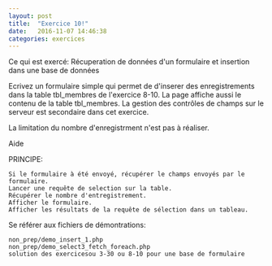 ```yaml
---
layout: post
title:  "Exercice 10!"
date:   2016-11-07 14:46:38
categories: exercices
---
```



Ce qui est exercé:
Récuperation de données d'un formulaire et insertion dans une base de données

Ecrivez un formulaire simple qui permet de d'inserer des enregistrements dans la table tbl_membres de l'exercice 8-10. La page affiche aussi le contenu de la table tbl_membres. La gestion des contrôles de champs sur le serveur est secondaire dans cet exercice.

La limitation du nombre d'enregistrment n'est pas à réaliser.

Aide

PRINCIPE:

    Si le formulaire à été envoyé, récupérer le champs envoyés par le formulaire.
    Lancer une requête de selection sur la table.
    Récupérer le nombre d'entregistrement.
    Afficher le formulaire.
    Afficher les résultats de la requête de sélection dans un tableau.

Se référer aux fichiers de démontrations:

    non_prep/demo_insert_1.php
    non_prep/demo_select3_fetch_foreach.php
    solution des exercicesou 3-30 ou 8-10 pour une base de formulaire

